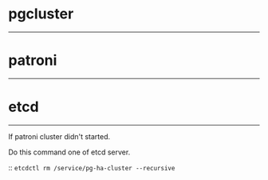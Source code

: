 # pgcluster
--------------------------------------------------------------------

# patroni
--------------------------------------------------------------------

# etcd
--------------------------------------------------------------------
If patroni cluster didn't started.

Do this command one of etcd server.

::
    `etcdctl rm /service/pg-ha-cluster --recursive`
